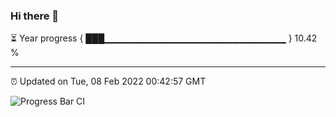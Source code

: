 ### Hi there 👋

⏳ Year progress { ███▁▁▁▁▁▁▁▁▁▁▁▁▁▁▁▁▁▁▁▁▁▁▁▁▁▁▁ } 10.42 %

---

⏰ Updated on Tue, 08 Feb 2022 00:42:57 GMT

![Progress Bar CI](https://github.com/liununu/liununu/workflows/Progress%20Bar%20CI/badge.svg)

